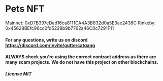 # Pets NFT

Mainnet: 0xD7B397eDad16ca8111CA4A3B832d0a5E3ae2438C
Rinkeby: 0x45628BEfc96cc0fd5229b9b7762a46C0c7291F11

#### For any questions, write us on discord https://discord.com/invite/guttercatgang

#### ALWAYS check you're using the correct contract address as there are many scam projects. We do not have this project on other blockchains.

##### License MIT
